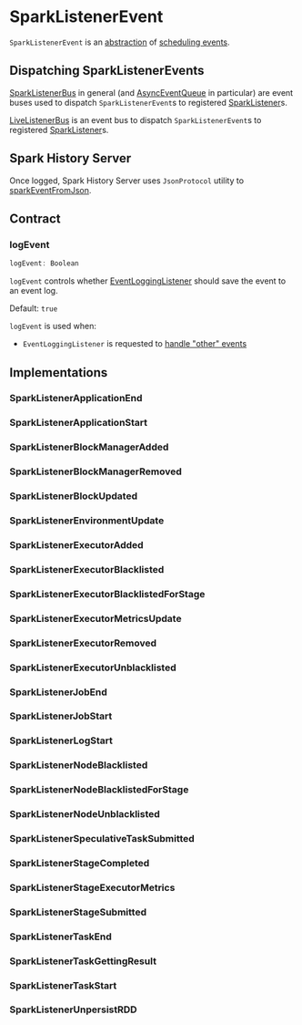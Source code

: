 # SparkListenerEvent

`SparkListenerEvent` is an [abstraction](#contract) of [scheduling events](#implementations).

## Dispatching SparkListenerEvents

[SparkListenerBus](SparkListenerBus.md) in general (and [AsyncEventQueue](AsyncEventQueue.md) in particular) are event buses used to dispatch `SparkListenerEvent`s to registered [SparkListener](SparkListenerInterface.md)s.

[LiveListenerBus](scheduler/LiveListenerBus.md) is an event bus to dispatch `SparkListenerEvent`s to registered [SparkListener](SparkListenerInterface.md)s.

## Spark History Server

Once logged, Spark History Server uses `JsonProtocol` utility to [sparkEventFromJson](history-server/JsonProtocol.md#sparkEventFromJson).

## Contract

### <span id="logEvent"> logEvent

```scala
logEvent: Boolean
```

`logEvent` controls whether [EventLoggingListener](history-server/EventLoggingListener.md) should save the event to an event log.

Default: `true`

`logEvent` is used when:

* `EventLoggingListener` is requested to [handle "other" events](history-server/EventLoggingListener.md#onOtherEvent)

## Implementations

### <span id="SparkListenerApplicationEnd"> SparkListenerApplicationEnd

### <span id="SparkListenerApplicationStart"> SparkListenerApplicationStart

### <span id="SparkListenerBlockManagerAdded"> SparkListenerBlockManagerAdded

### <span id="SparkListenerBlockManagerRemoved"> SparkListenerBlockManagerRemoved

### <span id="SparkListenerBlockUpdated"> SparkListenerBlockUpdated

### <span id="SparkListenerEnvironmentUpdate"> SparkListenerEnvironmentUpdate

### <span id="SparkListenerExecutorAdded"> SparkListenerExecutorAdded

### <span id="SparkListenerExecutorBlacklisted"> SparkListenerExecutorBlacklisted

### <span id="SparkListenerExecutorBlacklistedForStage"> SparkListenerExecutorBlacklistedForStage

### <span id="SparkListenerExecutorMetricsUpdate"> SparkListenerExecutorMetricsUpdate

### <span id="SparkListenerExecutorRemoved"> SparkListenerExecutorRemoved

### <span id="SparkListenerExecutorUnblacklisted"> SparkListenerExecutorUnblacklisted

### <span id="SparkListenerJobEnd"> SparkListenerJobEnd

### <span id="SparkListenerJobStart"> SparkListenerJobStart

### <span id="SparkListenerLogStart"> SparkListenerLogStart

### <span id="SparkListenerNodeBlacklisted"> SparkListenerNodeBlacklisted

### <span id="SparkListenerNodeBlacklistedForStage"> SparkListenerNodeBlacklistedForStage

### <span id="SparkListenerNodeUnblacklisted"> SparkListenerNodeUnblacklisted

### <span id="SparkListenerSpeculativeTaskSubmitted"> SparkListenerSpeculativeTaskSubmitted

### <span id="SparkListenerStageCompleted"> SparkListenerStageCompleted

### <span id="SparkListenerStageExecutorMetrics"> SparkListenerStageExecutorMetrics

### <span id="SparkListenerStageSubmitted"> SparkListenerStageSubmitted

### <span id="SparkListenerTaskEnd"> SparkListenerTaskEnd

### <span id="SparkListenerTaskGettingResult"> SparkListenerTaskGettingResult

### <span id="SparkListenerTaskStart"> SparkListenerTaskStart

### <span id="SparkListenerUnpersistRDD"> SparkListenerUnpersistRDD
